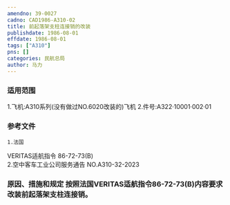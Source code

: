 ```yaml
---
amendno: 39-0027  
cadno: CAD1986-A310-02  
title: 前起落架支柱连接销的改装  
publishdate: 1986-08-01  
effdate: 1986-08-01  
tags: ["A310"]  
pns: []  
categories: 民航总局  
author: 马力  
---
```

  
### 适用范围  
1.飞机:A310系列(没有做过NO.6020改装的)飞机
2.件号:A322·10001·002·01  
  
<!--more-->  
### 参考文件  
    1.法国  
VERITAS适航指令 86-72-73(B)  
    2.空中客车工业公司服务通告 NO.A310-32-2023  
  
### 原因、措施和规定     按照法国VERITAS适航指令86-72-73(B)内容要求改装前起落架支柱连接销。  
